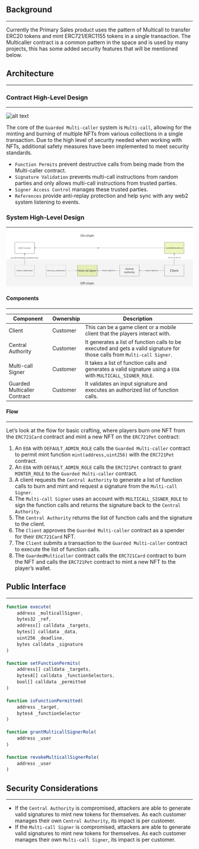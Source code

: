 ## Background
---
Currently the Primary Sales product uses the pattern of Multicall to transfer ERC20 tokens and mint ERC721/ERC1155 tokens in a single transaction. The Multicaller contract is a common pattern in the space and is used by many projects, this has some added security features that will be mentioned below.

## Architecture
---
### Contract High-Level Design
---
![alt text](docs/images/high-level.png "High Level")

The core of the `Guarded Multi-caller` system is `Multi-call`, allowing for the minting and burning of multiple NFTs from various collections in a single transaction. Due to the high level of security needed when working with NFTs, additional safety measures have been implemented to meet security standards.

- `Function Permits` prevent destructive calls from being made from the Multi-caller contract.
- `Signature Validation` prevents multi-call instructions from random parties and only allows multi-call instructions from trusted parties.
- `Signer Access Control` manages these trusted parties.
- `References` provide anti-replay protection and help sync with any web2 system listening to events.

### System High-Level Design
---
![alt text](architecture.png "Architecture")
#### Components
---
| Component                    	| Ownership 	| Description                                                                                                             	|
|------------------------------	|-----------	|-------------------------------------------------------------------------------------------------------------------------	|
| Client                       	| Customer  	| This can be a game client or a mobile client that the players interact with.                                            	|
| Central Authority            	| Customer  	| It generates a list of function calls to be executed and gets a valid signature for those calls from `Multi-call Signer`. 	|
| Multi-call Signer            	| Customer 	  |  It takes a list of function calls and generates a valid signature using a `EOA` with `MULTICALL_SIGNER_ROLE`.              	|
| Guarded Multicaller Contract 	| Customer  	| It validates an input signature and executes an authorized list of function calls.                                      	|

#### Flow
---
Let’s look at the flow for basic crafting, where players burn one NFT from the `ERC721Card` contract and mint a new NFT on the `ERC721Pet` contract:

1. An `EOA` with `DEFAULT_ADMIN_ROLE` calls the `Guarded Multi-caller` contract to permit mint function `mint(address,uint256)` with the `ERC721Pet` contract.
2. An `EOA` with `DEFAULT_ADMIN_ROLE` calls the `ERC721Pet` contract to grant `MINTER_ROLE` to the `Guarded Multi-caller` contract.
3. A client requests the `Central Authority` to generate a list of function calls to burn and mint and request a signature from the `Multi-call Signer`.
4. The `Multi-call Signer` uses an account with `MULTICALL_SIGNER_ROLE` to sign the function calls and returns the signature back to the `Central Authority`. 
5. The `Central Authority` returns the list of function calls and the signature to the client.
6. The `Client` approves the `Guarded Multi-caller` contract as a spender for their `ERC721Card` NFT.
7. The `Client` submits a transaction to the `Guarded Multi-caller` contract to execute the list of function calls.
8. The `GuardedMulticaller` contract calls the `ERC721Card` contract to burn the NFT and calls the `ERC721Pet` contract to mint a new NFT to the player’s wallet.

## Public Interface
---
```javascript
function execute(
    address _multicallSigner,
    bytes32 _ref,
    address[] calldata _targets,
    bytes[] calldata _data,
    uint256 _deadline,
    bytes calldata _signature
)

function setFunctionPermits(
    address[] calldata _targets,
    bytes4[] calldata _functionSelectors,
    bool[] calldata _permitted
)

function isFunctionPermitted(
    address _target,
    bytes4 _functionSelector
)

function grantMulticallSignerRole(
    address _user
)

function revokeMulticallSignerRole(
    address _user
)
```

## Security Considerations
---
- If the `Central Authority` is compromised, attackers are able to generate valid signatures to mint new tokens for themselves. As each customer manages their own `Central Authority`, its impact is per customer.
- If the `Multi-call Signer` is compromised, attackers are able to generate valid signatures to mint new tokens for themselves. As each customer manages their own `Multi-call Signer`, its impact is per customer.
